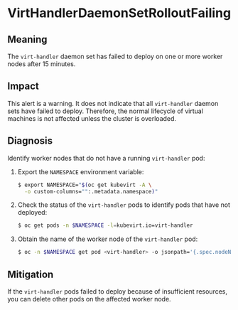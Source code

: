 # VirtHandlerDaemonSetRolloutFailing
<!-- Edited by apinnick, Nov 2022-->

## Meaning

The `virt-handler` daemon set has failed to deploy on one or more worker
nodes after 15 minutes.

## Impact

This alert is a warning. It does not indicate that all `virt-handler` daemon
sets have failed to deploy. Therefore, the normal lifecycle of virtual
machines is not affected unless the cluster is overloaded.

## Diagnosis

Identify worker nodes that do not have a running `virt-handler` pod:

1. Export the `NAMESPACE` environment variable:

   ```bash
   $ export NAMESPACE="$(oc get kubevirt -A \
     -o custom-columns="":.metadata.namespace)"
   ```

2. Check the status of the `virt-handler` pods to identify pods that have
not deployed:

   ```bash
   $ oc get pods -n $NAMESPACE -l=kubevirt.io=virt-handler
   ```

3. Obtain the name of the worker node of the `virt-handler` pod:

   ```bash
   $ oc -n $NAMESPACE get pod <virt-handler> -o jsonpath='{.spec.nodeName}'
   ```

## Mitigation

If the `virt-handler` pods failed to deploy because of insufficient resources,
you can delete other pods on the affected worker node.
